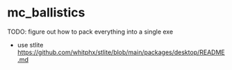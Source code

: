 # mc_ballistics

TODO: figure out how to pack everything into a single exe
- use stlite https://github.com/whitphx/stlite/blob/main/packages/desktop/README.md

